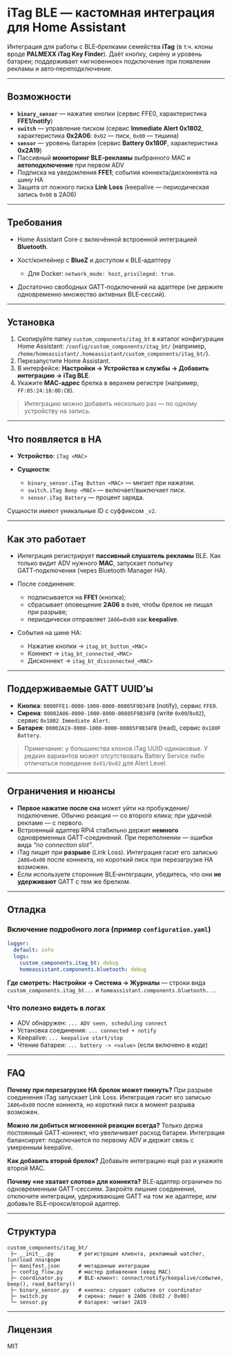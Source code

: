 # iTag BLE — кастомная интеграция для Home Assistant

Интеграция для работы с BLE‑брелками семейства **iTag** (в т.ч. клоны вроде **PALMEXX iTag Key Finder**). Даёт кнопку, сирену и уровень батареи; поддерживает «мгновенное» подключение при появлении рекламы и авто‑переподключение.

---

## Возможности

* **`binary_sensor`** — нажатие кнопки (сервис FFE0, характеристика **FFE1/notify**)
* **`switch`** — управление писком (сервис **Immediate Alert 0x1802**, характеристика **0x2A06**: `0x02` — писк, `0x00` — тишина)
* **`sensor`** — уровень батареи (сервис **Battery 0x180F**, характеристика **0x2A19**)
* Пассивный **мониторинг BLE‑рекламы** выбранного MAC и **автоподключение** при первом ADV
* Подписка на уведомления **FFE1**; события коннекта/дисконнекта на шину HA
* Защита от ложного писка **Link Loss** (keepalive — периодическая запись `0x00` в 2A06)

---

## Требования

* Home Assistant Core с включённой встроенной интеграцией **Bluetooth**.
* Хост/контейнер с **BlueZ** и доступом к BLE‑адаптеру

  * Для Docker: `network_mode: host`, `privileged: true`.
* Достаточно свободных GATT‑подключений на адаптере (не держите одновременно множество активных BLE‑сессий).

---

## Установка

1. Скопируйте папку `custom_components/itag_bt` в каталог конфигурации Home Assistant:
   `/config/custom_components/itag_bt/`
   (например, `/home/homeassistant/.homeassistant/custom_components/itag_bt/`).
2. Перезапустите Home Assistant.
3. В интерфейсе: **Настройки → Устройства и службы → Добавить интеграцию → iTag BLE**.
4. Укажите **MAC‑адрес** брелка в верхнем регистре (например, `FF:05:24:18:0D:CB`).

> Интеграцию можно добавить несколько раз — по одному устройству на запись.

---

## Что появляется в HA

* **Устройство**: `iTag <MAC>`
* **Сущности**:

  * `binary_sensor.iTag Button <MAC>` — мигает при нажатии.
  * `switch.iTag Beep <MAC>` — включает/выключает писк.
  * `sensor.iTag Battery` — процент заряда.

Сущности имеют уникальные ID с суффиксом `_v2`.

---

## Как это работает

* Интеграция регистрирует **пассивный слушатель рекламы** BLE. Как только видит ADV нужного **MAC**, запускает попытку GATT‑подключения (через Bluetooth Manager HA).
* После соединения:

  * подписывается на **FFE1** (кнопка);
  * сбрасывает оповещение **2A06** в `0x00`, чтобы брелок не пищал при разрыве;
  * периодически отправляет `2A06=0x00` как **keepalive**.
* События на шине HA:

  * Нажатие кнопки → `itag_bt_button_<MAC>`
  * Коннект → `itag_bt_connected_<MAC>`
  * Дисконнект → `itag_bt_disconnected_<MAC>`

---

## Поддерживаемые GATT UUID’ы

* **Кнопка**: `0000FFE1-0000-1000-8000-00805F9B34FB` (notify), сервис `FFE0`.
* **Сирена**: `00002A06-0000-1000-8000-00805F9B34FB` (write `0x00`/`0x02`), сервис `0x1802 Immediate Alert`.
* **Батарея**: `00002A19-0000-1000-8000-00805F9B34FB` (read), сервис `0x180F Battery`.

> Примечание: у большинства клонов iTag UUID одинаковые. У редких вариантов может отсутствовать Battery Service либо отличаться поведение `0x01/0x02` для Alert Level.

---

## Ограничения и нюансы

* **Первое нажатие после сна** может уйти на пробуждение/подключение. Обычно реакция — со второго клика; при удачной рекламе — с первого.
* Встроенный адаптер RPi4 стабильно держит **немного** одновременных GATT‑соединений. При переполнении — ошибки вида *“no connection slot”*.
* iTag пищит при **разрыве** (Link Loss). Интеграция гасит его записью `2A06=0x00` после коннекта, но короткий писк при перезагрузке HA возможен.
* Если используете сторонние BLE‑интеграции, убедитесь, что они **не удерживают** GATT с тем же брелком.

---

## Отладка

### Включение подробного лога (пример `configuration.yaml`)

```yaml
logger:
  default: info
  logs:
    custom_components.itag_bt: debug
    homeassistant.components.bluetooth: debug
```

**Где смотреть:**
**Настройки → Система → Журналы** — строки вида `custom_components.itag_bt...` и `homeassistant.components.bluetooth...`.

### Что полезно видеть в логах

* ADV обнаружен: `... ADV seen, scheduling connect`
* Установка соединения: `... connected + notify`
* Keepalive: `... keepalive start/stop`
* Чтение батареи: `... battery -> <value>` (если включено в коде)

---

## FAQ

**Почему при перезагрузке HA брелок может пикнуть?**
При разрыве соединения iTag запускает Link Loss. Интеграция гасит его записью `2A06=0x00` после коннекта, но короткий писк в момент разрыва возможен.

**Можно ли добиться мгновенной реакции всегда?**
Только держа постоянный GATT‑коннект, что увеличивает расход батареи. Интеграция балансирует: подключается по первому ADV и держит связь с умеренным keepalive.

**Как добавить второй брелок?**
Добавьте интеграцию ещё раз и укажите второй MAC.

**Почему «не хватает слотов» для коннекта?**
BLE‑адаптер ограничен по одновременным GATT‑сессиям. Закройте лишние соединения, отключите интеграции, удерживающие GATT на том же адаптере, или добавьте BLE‑прокси/второй адаптер.

---

## Структура

```
custom_components/itag_bt/
 ├─ __init__.py        # регистрация клиента, рекламный watcher, (un)load платформ
 ├─ manifest.json      # метаданные интеграции
 ├─ config_flow.py     # мастер добавления (ввод MAC)
 ├─ coordinator.py     # BLE‑клиент: connect/notify/keepalive/события, beep(), read_battery()
 ├─ binary_sensor.py   # кнопка: слушает события от coordinator
 ├─ switch.py          # сирена: пишет в 2A06 (0x02 / 0x00)
 └─ sensor.py          # батарея: читает 2A19
```

---

## Лицензия

MIT
